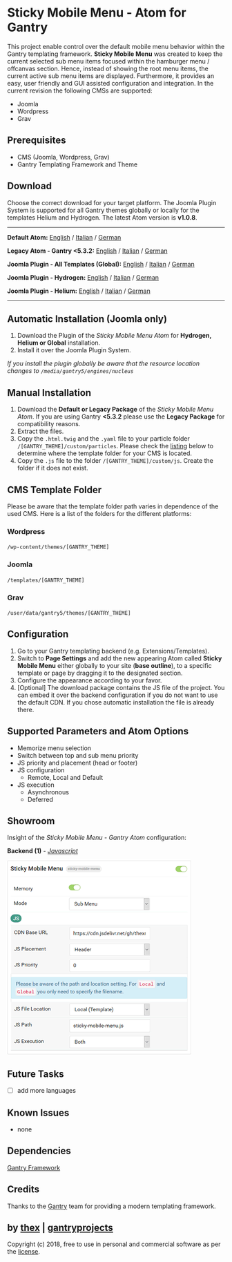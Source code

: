 # Sticky Mobile Menu - Atom for Gantry
This project enable control over the default mobile menu behavior within the Gantry templating framework. **Sticky Mobile Menu** was created to keep the current selected sub menu items focused within the hamburger menu / offcanvas section. Hence, instead of showing the root menu items, the current active sub menu items are displayed. Furthermore, it provides an easy, user friendly and GUI assisted configuration and integration. In the current revision the following CMSs are supported:
* Joomla
* Wordpress
* Grav

## Prerequisites
* CMS (Joomla, Wordpress, Grav)
* Gantry Templating Framework and Theme

## Download
Choose the correct download for your target platform. The Joomla Plugin System is supported for all Gantry themes globally or locally for the templates Helium and Hydrogen. The latest Atom version is **v1.0.8**.
___
**Default Atom:**
[English](https://github.com/thexmanxyz/Sticky-Mobile-Menu-Gantry/releases/download/v1.0.8/smm.atom.only.EN.v1.0.8.zip) / [Italian](https://github.com/thexmanxyz/Sticky-Mobile-Menu-Gantry/releases/download/v1.0.8/smm.atom.only.IT.v1.0.8.zip) / [German](https://github.com/thexmanxyz/Sticky-Mobile-Menu-Gantry/releases/download/v1.0.8/smm.atom.only.DE.v1.0.8.zip)

**Legacy Atom - Gantry <5.3.2:**
[English](https://github.com/thexmanxyz/Sticky-Mobile-Menu-Gantry/releases/download/v1.0.8/smm.atom.only.legacy.EN.v1.0.8.zip) / [Italian](https://github.com/thexmanxyz/Sticky-Mobile-Menu-Gantry/releases/download/v1.0.8/smm.atom.only.legacy.IT.v1.0.8.zip) / [German](https://github.com/thexmanxyz/Sticky-Mobile-Menu-Gantry/releases/download/v1.0.8/smm.atom.only.legacy.DE.v1.0.8.zip)

**Joomla Plugin - All Templates (Global):**
[English](https://github.com/thexmanxyz/Sticky-Mobile-Menu-Gantry/releases/download/v1.0.8/smm.j3.global.EN.v1.0.8.zip) / [Italian](https://github.com/thexmanxyz/Sticky-Mobile-Menu-Gantry/releases/download/v1.0.8/smm.j3.global.IT.v1.0.8.zip) / [German](https://github.com/thexmanxyz/Sticky-Mobile-Menu-Gantry/releases/download/v1.0.8/smm.j3.global.DE.v1.0.8.zip)

**Joomla Plugin - Hydrogen:**
[English](https://github.com/thexmanxyz/Sticky-Mobile-Menu-Gantry/releases/download/v1.0.8/smm.j3.hydrogen.EN.v1.0.8.zip) / [Italian](https://github.com/thexmanxyz/Sticky-Mobile-Menu-Gantry/releases/download/v1.0.8/smm.j3.hydrogen.IT.v1.0.8.zip) / [German](https://github.com/thexmanxyz/Sticky-Mobile-Menu-Gantry/releases/download/v1.0.8/smm.j3.hydrogen.DE.v1.0.8.zip)

**Joomla Plugin - Helium:**
[English](https://github.com/thexmanxyz/Sticky-Mobile-Menu-Gantry/releases/download/v1.0.8/smm.j3.helium.EN.v1.0.8.zip) / [Italian](https://github.com/thexmanxyz/Sticky-Mobile-Menu-Gantry/releases/download/v1.0.8/smm.j3.helium.IT.v1.0.8.zip) / [German](https://github.com/thexmanxyz/Sticky-Mobile-Menu-Gantry/releases/download/v1.0.8/smm.j3.helium.DE.v1.0.8.zip)
___

## Automatic Installation (Joomla only)
1. Download the Plugin of the *Sticky Mobile Menu Atom* for **Hydrogen, Helium or Global** installation.
2. Install it over the Joomla Plugin System.

*If you install the plugin globally be aware that the resource location changes to `/media/gantry5/engines/nucleus`*

## Manual Installation
1. Download the **Default or Legacy Package** of the *Sticky Mobile Menu Atom*. If you are using Gantry **<5.3.2** please use the **Legacy Package** for compatibility reasons.
2. Extract the files.
3. Copy the `.html.twig` and the `.yaml` file to your particle folder `/[GANTRY_THEME]/custom/particles`. Please check the [listing](https://github.com/thexmanxyz/Sticky-Mobile-Menu-Gantry#cms-template-folder) below to determine where the template folder for your CMS is located.
4. Copy the `.js` file to the folder `/[GANTRY_THEME]/custom/js`. Create the folder if it does not exist.

## CMS Template Folder
Please be aware that the template folder path varies in dependence of the used CMS. Here is a list of the folders for the different platforms:

### Wordpress
`/wp-content/themes/[GANTRY_THEME]`

### Joomla
`/templates/[GANTRY_THEME]`

### Grav
`/user/data/gantry5/themes/[GANTRY_THEME]`

## Configuration
1. Go to your Gantry templating backend (e.g. Extensions/Templates).
2. Switch to **Page Settings** and add the new appearing Atom called **Sticky Mobile Menu** either globally to your site (**base outline**), to a specific template or page by dragging it to the designated section.
3. Configure the appearance according to your favor.
4. [Optional] The download package contains the JS file of the project. You can embed it over the backend configuration if you do not want to use the default CDN. If you chose automatic installation the file is already there.

## Supported Parameters and Atom Options
* Memorize menu selection
* Switch between top and sub menu priority
* JS priority and placement (head or footer)
* JS configuration
  * Remote, Local and Default
* JS execution
  * Asynchronous
  * Deferred

## Showroom
Insight of the *Sticky Mobile Menu - Gantry Atom* configuration:

**Backend (1)** - *[Javascript](/screenshots/backend_js.png)*

![1](/screenshots/backend_js.png)

## Future Tasks
- [ ] add more languages

## Known Issues
* none

## Dependencies
[Gantry Framework](http://gantry.org/)

## Credits
Thanks to the [Gantry](https://github.com/gantry) team for providing a modern templating framework.

## by [thex](https://github.com/thexmanxyz) | [gantryprojects](https://gantryprojects.com)
Copyright (c) 2018, free to use in personal and commercial software as per the [license](/LICENSE.md).
